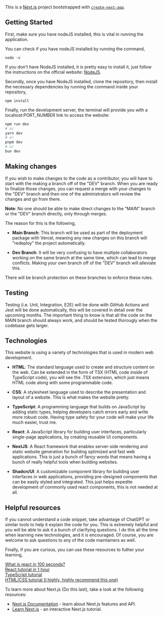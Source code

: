 This is a [Next.js](https://nextjs.org/) project bootstrapped with [`create-next-app`](https://github.com/vercel/next.js/tree/canary/packages/create-next-app).

## Getting Started

First, make sure you have nodeJS installed, this is vital in running the application.

You can check if you have nodeJS installed by running the command,

```
node -v
```

If you don't have NodeJS installed, it is pretty easy to install it, just follow the instructions on the official website: [NodeJS](https://nodejs.org/en/learn/getting-started/how-to-install-nodejs).

Secondly, once you have NodeJS installed, clone the repository, then install the necessary dependencies by running the command inside your repository,

```
npm install
```

Finally, run the development server, the terminal will provide you with a locahost:PORT_NUMBER link to access the website:

```bash
npm run dev
# or
yarn dev
# or
pnpm dev
# or
bun dev
```

## Making changes

If you wish to make changes to the code as a contributor, you will have to start with the making a branch off of the "DEV" branch. When you are ready to finalize those changes, you can request a merge with your changes to the "DEV" branch and then one of the administrators will review the changes and go from there.

**Note**: No one should be able to make direct changes to the "MAIN" branch or the "DEV" branch directly, only through merges.

The reason for this is the following,

- **Main Branch**: This branch will be used as part of the deployment package with Vercel, meaning any new changes on this branch will "redeploy" the project automatically.

- **Dev Branch**: It will be very confusing to have multiple collaborators working on the same branch at the same time, which can lead to merge conflicts. Making your own branch off of the "DEV" branch will alleviate this.

There will be branch protection on these branches to enforce these rules.

## Testing

Testing (i.e. Unit, Integration, E2E) will be done with GitHub Actions and Jest will be done automatically, this will be covered in detail over the upcoming months. The important thing to know is that all the code on the MAIN branch should always work, and should be tested thorougly when the codebase gets larger.

## Technologies

This website is using a variety of technologies that is used in modern web development.

- **HTML**: The standard language used to create and structure content on the web. Can be extended in the form of TSX (HTML code inside of TypeScript code), you will see the .TSX extension, which just means HTML code along with some programmable code.

- **CSS**: A stylesheet language used to describe the presentation and layout of a website. This is what makes the website pretty.

- **TypeScript**: A programming language that builds on JavaScript by adding static types, helping developers catch errors early and write more robust code. Having type safety for your code will make your life much easier, trust me.

- **React**: A JavaScript library for building user interfaces, particularly single-page applications, by creating reusable UI components.

- **NextJS**: A React framework that enables server-side rendering and static website generation for building optimized and fast web applications. This is just a bunch of fancy words that means having a bunch of really helpful tools when building websites.

- **Shadcn/UI**: A customizable component library for building user interfaces in web applications, providing pre-designed components that can be easily styled and integrated. This just helps expedite development of commonly used react components, this is not needed at all.


## Helpful resources

If you cannot understand a code snippet, take advantage of ChatGPT or similar tools to help it explain the code for you. This is extremely helpful and you will be able to ask it a bunch of clarifying questions. I do this all the time when learning new technologies, and it is encouraged. Of course, you are welcome to ask questions to any of the code maintainers as well.

Finally, if you are curious, you can use these resources to futher your learning,

[What is react in 100 seconds?](https://www.youtube.com/watch?v=Tn6-PIqc4UM&ab_channel=Fireship)
<br/>
[React tutorial in 1 hour](https://www.youtube.com/watch?v=SqcY0GlETPk&t=16s&ab_channel=ProgrammingwithMosh)
<br/>
[TypeScript tutorial](https://www.youtube.com/watch?v=ahCwqrYpIuM&ab_channel=Fireship)
<br/>
[HTML/CSS tutorial (I highly, highly recommend this one)](https://www.youtube.com/watch?v=HGTJBPNC-Gw&t=6998s&ab_channel=BroCode)

To learn more about Next.js (Do this last), take a look at the following resources:
- [Next.js Documentation](https://nextjs.org/docs) - learn about Next.js features and API.
- [Learn Next.js](https://nextjs.org/learn) - an interactive Next.js tutorial.
